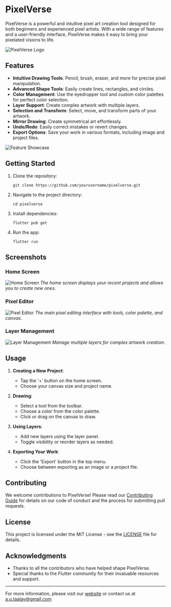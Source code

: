 # PixelVerse

PixelVerse is a powerful and intuitive pixel art creation tool designed for both beginners and experienced pixel artists. With a wide range of features and a user-friendly interface, PixelVerse makes it easy to bring your pixelated visions to life.

![PixelVerse Logo](path/to/logo.png)

## Features

- **Intuitive Drawing Tools**: Pencil, brush, eraser, and more for precise pixel manipulation.
- **Advanced Shape Tools**: Easily create lines, rectangles, and circles.
- **Color Management**: Use the eyedropper tool and custom color palettes for perfect color selection.
- **Layer Support**: Create complex artwork with multiple layers.
- **Selection and Transform**: Select, move, and transform parts of your artwork.
- **Mirror Drawing**: Create symmetrical art effortlessly.
- **Undo/Redo**: Easily correct mistakes or revert changes.
- **Export Options**: Save your work in various formats, including image and project files.

![Feature Showcase](path/to/feature_showcase.gif)

## Getting Started

1. Clone the repository:
   ```
   git clone https://github.com/yourusername/pixelverse.git
   ```
2. Navigate to the project directory:
   ```
   cd pixelverse
   ```
3. Install dependencies:
   ```
   flutter pub get
   ```
4. Run the app:
   ```
   flutter run
   ```

## Screenshots

### Home Screen
![Home Screen](path/to/home_screen.png)
*The home screen displays your recent projects and allows you to create new ones.*

### Pixel Editor
![Pixel Editor](path/to/pixel_editor.png)
*The main pixel editing interface with tools, color palette, and canvas.*

### Layer Management
![Layer Management](path/to/layer_management.png)
*Manage multiple layers for complex artwork creation.*

## Usage

1. **Creating a New Project**: 
   - Tap the '+' button on the home screen.
   - Choose your canvas size and project name.

2. **Drawing**: 
   - Select a tool from the toolbar.
   - Choose a color from the color palette.
   - Click or drag on the canvas to draw.

3. **Using Layers**:
   - Add new layers using the layer panel.
   - Toggle visibility or reorder layers as needed.

4. **Exporting Your Work**:
   - Click the 'Export' button in the top menu.
   - Choose between exporting as an image or a project file.

## Contributing

We welcome contributions to PixelVerse! Please read our [Contributing Guide](CONTRIBUTING.md) for details on our code of conduct and the process for submitting pull requests.

## License

This project is licensed under the MIT License - see the [LICENSE](LICENSE) file for details.

## Acknowledgments

- Thanks to all the contributors who have helped shape PixelVerse.
- Special thanks to the Flutter community for their invaluable resources and support.

---

For more information, please visit our [website](https://taalaydev.github.io) or contact us at a.u.taalay@gmail.com